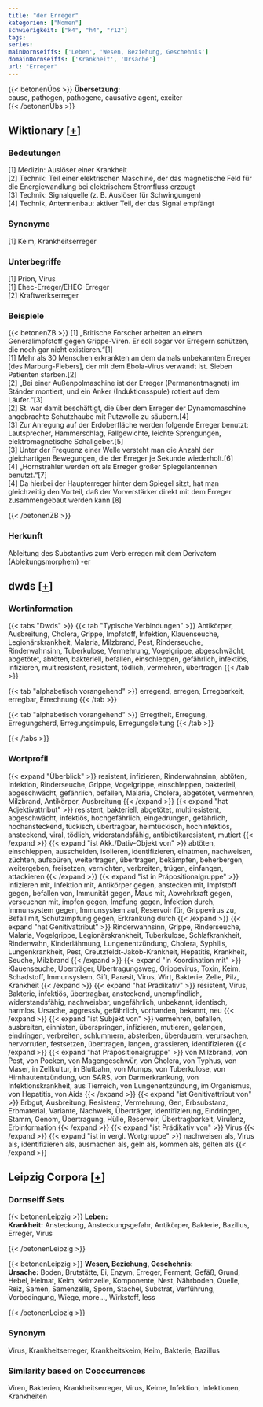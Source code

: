 ```yaml
---
title: "der Erreger"
kategorien: ["Nomen"]
schwierigkeit: ["k4", "h4", "r12"]
tags:
series:
mainDornseiffs: ['Leben', 'Wesen, Beziehung, Geschehnis']
domainDornseiffs: ['Krankheit', 'Ursache']
url: "Erreger"
---
```


{{< betonenÜbs >}}
**Übersetzung:**  
cause, pathogen, pathogene, causative  agent, exciter  
{{< /betonenÜbs >}}

## Wiktionary [[+](https://de.wiktionary.org/wiki/Erreger)]

### Bedeutungen
[1] Medizin: Auslöser einer Krankheit  
[2] Technik: Teil einer elektrischen Maschine, der das magnetische Feld für die Energiewandlung bei elektrischem Stromfluss erzeugt  
[3] Technik: Signalquelle (z. B. Auslöser für Schwingungen)  
[4] Technik, Antennenbau: aktiver Teil, der das Signal empfängt  

### Synonyme
[1] Keim, Krankheitserreger  

### Unterbegriffe
[1] Prion, Virus  
[1] Ehec-Erreger/EHEC-Erreger  
[2] Kraftwerkserreger  

### Beispiele
{{< betonenZB >}}
[1] „Britische Forscher arbeiten an einem Generalimpfstoff gegen Grippe-Viren. Er soll sogar vor Erregern schützen, die noch gar nicht existieren.“[1]  
[1] Mehr als 30 Menschen erkrankten an dem damals unbekannten Erreger [des Marburg-Fiebers], der mit dem Ebola-Virus verwandt ist. Sieben Patienten starben.[2]  
[2] „Bei einer Außenpolmaschine ist der Erreger (Permanentmagnet) im Ständer montiert, und ein Anker (Induktionsspule) rotiert auf dem Läufer.“[3]  
[2] St. war damit beschäftigt, die über dem Erreger der Dynamomaschine angebrachte Schutzhaube mit Putzwolle zu säubern.[4]  
[3] Zur Anregung auf der Erdoberfläche werden folgende Erreger benutzt: Lautsprecher, Hammerschlag, Fallgewichte, leichte Sprengungen, elektromagnetische Schallgeber.[5]  
[3] Unter der Frequenz einer Welle versteht man die Anzahl der gleichartigen Bewegungen, die der Erreger je Sekunde wiederholt.[6]  
[4] „Hornstrahler werden oft als Erreger großer Spiegelantennen benutzt.“[7]  
[4] Da hierbei der Haupterreger hinter dem Spiegel sitzt, hat man gleichzeitig den Vorteil, daß der Vorverstärker direkt mit dem Erreger zusammengebaut werden kann.[8]  

{{< /betonenZB >}}
### Herkunft
Ableitung des Substantivs zum Verb erregen mit dem Derivatem (Ableitungsmorphem) -er  



## dwds [[+](https://www.dwds.de/wb/Erreger)]

### Wortinformation
{{< tabs "Dwds" >}}
{{< tab "Typische Verbindungen" >}}
Antikörper, Ausbreitung, Cholera, Grippe, Impfstoff, Infektion, Klauenseuche, Legionärskrankheit, Malaria, Milzbrand, Pest, Rinderseuche, Rinderwahnsinn, Tuberkulose, Vermehrung, Vogelgrippe, abgeschwächt, abgetötet, abtöten, bakteriell, befallen, einschleppen, gefährlich, infektiös, infizieren, multiresistent, resistent, tödlich, vermehren, übertragen
{{< /tab >}}

{{< tab "alphabetisch vorangehend" >}}
erregend, erregen, Erregbarkeit, erregbar, Errechnung
{{< /tab >}}

{{< tab "alphabetisch vorangehend" >}}
Erregtheit, Erregung, Erregungsherd, Erregungsimpuls, Erregungsleitung
{{< /tab >}}

{{< /tabs >}}

### Wortprofil
{{< expand "Überblick" >}} resistent, infizieren, Rinderwahnsinn, abtöten, Infektion, Rinderseuche, Grippe, Vogelgrippe, einschleppen, bakteriell, abgeschwächt, gefährlich, befallen, Malaria, Cholera, abgetötet, vermehren, Milzbrand, Antikörper, Ausbreitung {{< /expand >}}
{{< expand "hat Adjektivattribut" >}} resistent, bakteriell, abgetötet, multiresistent, abgeschwächt, infektiös, hochgefährlich, eingedrungen, gefährlich, hochansteckend, tückisch, übertragbar, heimtückisch, hochinfektiös, ansteckend, viral, tödlich, widerstandsfähig, antibiotikaresistent, mutiert {{< /expand >}}
{{< expand "ist Akk./Dativ-Objekt von" >}} abtöten, einschleppen, ausscheiden, isolieren, identifizieren, einatmen, nachweisen, züchten, aufspüren, weitertragen, übertragen, bekämpfen, beherbergen, weitergeben, freisetzen, vernichten, verbreiten, trügen, einfangen, attackieren {{< /expand >}}
{{< expand "ist in Präpositionalgruppe" >}} infizieren mit, Infektion mit, Antikörper gegen, anstecken mit, Impfstoff gegen, befallen von, Immunität gegen, Maus mit, Abwehrkraft gegen, verseuchen mit, impfen gegen, Impfung gegen, Infektion durch, Immunsystem gegen, Immunsystem auf, Reservoir für, Grippevirus zu, Befall mit, Schutzimpfung gegen, Erkrankung durch {{< /expand >}}
{{< expand "hat Genitivattribut" >}} Rinderwahnsinn, Grippe, Rinderseuche, Malaria, Vogelgrippe, Legionärskrankheit, Tuberkulose, Schlafkrankheit, Rinderwahn, Kinderlähmung, Lungenentzündung, Cholera, Syphilis, Lungenkrankheit, Pest, Creutzfeldt-Jakob-Krankheit, Hepatitis, Krankheit, Seuche, Milzbrand {{< /expand >}}
{{< expand "in Koordination mit" >}} Klauenseuche, Überträger, Übertragungsweg, Grippevirus, Toxin, Keim, Schadstoff, Immunsystem, Gift, Parasit, Virus, Wirt, Bakterie, Zelle, Pilz, Krankheit {{< /expand >}}
{{< expand "hat Prädikativ" >}} resistent, Virus, Bakterie, infektiös, übertragbar, ansteckend, unempfindlich, widerstandsfähig, nachweisbar, ungefährlich, unbekannt, identisch, harmlos, Ursache, aggressiv, gefährlich, vorhanden, bekannt, neu {{< /expand >}}
{{< expand "ist Subjekt von" >}} vermehren, befallen, ausbreiten, einnisten, überspringen, infizieren, mutieren, gelangen, eindringen, verbreiten, schlummern, absterben, überdauern, verursachen, hervorrufen, festsetzen, übertragen, langen, grassieren, identifizieren {{< /expand >}}
{{< expand "hat Präpositionalgruppe" >}} von Milzbrand, von Pest, von Pocken, von Magengeschwür, von Cholera, von Typhus, von Maser, in Zellkultur, in Blutbahn, von Mumps, von Tuberkulose, von Hirnhautentzündung, von SARS, von Darmerkrankung, von Infektionskrankheit, aus Tierreich, von Lungenentzündung, im Organismus, von Hepatitis, von Aids {{< /expand >}}
{{< expand "ist Genitivattribut von" >}} Erbgut, Ausbreitung, Resistenz, Vermehrung, Gen, Erbsubstanz, Erbmaterial, Variante, Nachweis, Überträger, Identifizierung, Eindringen, Stamm, Genom, Übertragung, Hülle, Reservoir, Übertragbarkeit, Virulenz, Erbinformation {{< /expand >}}
{{< expand "ist Prädikativ von" >}} Virus {{< /expand >}}
{{< expand "ist in vergl. Wortgruppe" >}} nachweisen als, Virus als, identifizieren als, ausmachen als, geln als, kommen als, gelten als {{< /expand >}}

## Leipzig Corpora [[+](https://corpora.uni-leipzig.de/en/res?word=Erreger&corpusId=deu_newscrawl-public_2018)]

### Dornseiff Sets
{{< betonenLeipzig >}}
**Leben:**  
**Krankheit:** Ansteckung, Ansteckungsgefahr, Antikörper, Bakterie, Bazillus, Erreger, Virus  

{{< /betonenLeipzig >}}


{{< betonenLeipzig >}}
**Wesen, Beziehung, Geschehnis:**  
**Ursache:** Boden, Brutstätte, Ei, Enzym, Erreger, Ferment, Gefäß, Grund, Hebel, Heimat, Keim, Keimzelle, Komponente, Nest, Nährboden, Quelle, Reiz, Samen, Samenzelle, Sporn, Stachel, Substrat, Verführung, Vorbedingung, Wiege, more..., Wirkstoff, less  

{{< /betonenLeipzig >}}

### Synonym
Virus, Krankheitserreger, Krankheitskeim, Keim, Bakterie, Bazillus


### Similarity based on Cooccurrences
Viren, Bakterien, Krankheitserreger, Virus, Keime, Infektion, Infektionen, Krankheiten

